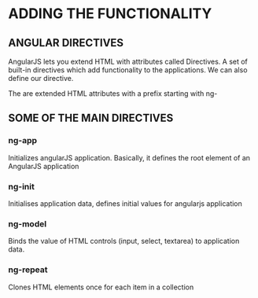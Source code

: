 # ADDING THE FUNCTIONALITY

## ANGULAR DIRECTIVES

AngularJS lets you extend HTML with attributes called Directives. A set of built-in directives which add functionality to the applications. We can also define our directive.

The are extended HTML attributes with a prefix starting with ng-

## SOME OF THE MAIN DIRECTIVES

### ng-app

Initializes angularJS application. Basically, it defines the root element of an AngularJS application

### ng-init

Initialises application data, defines initial values for angularjs application

### ng-model

Binds the value of HTML controls (input, select, textarea) to application data.

### ng-repeat

Clones HTML elements once for each item in a collection

